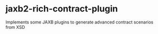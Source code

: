 jaxb2-rich-contract-plugin
==========================

Implements some JAXB plugins to generate advanced contract scenarios from XSD
